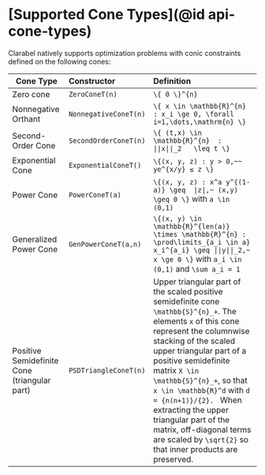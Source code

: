 # [Supported Cone Types](@id api-cone-types)

Clarabel natively supports optimization problems with conic constraints defined on the following cones:

| Cone Type                                    | Constructor             | Definition                                                                                                                                                                                                                                                                                                                                                                                                                                |
| -------------------------------------------- | :---------------------- | :---------------------------------------------------------------------------------------------------------------------------------------------------------------------------------------------------------------------------------------------------------------------------------------------------------------------------------------------------------------------------------------------------------------------------------------- |
| Zero cone                                    | `ZeroConeT(n)`        | ``\{ 0 \}^{n}``                                                                                                                                                                                                                                                                                                                                                                                                                           |
| Nonnegative Orthant                          | `NonnegativeConeT(n)` | ``\{ x \in \mathbb{R}^{n} : x_i \ge 0, \forall i=1,\dots,\mathrm{n} \}``                                                                                                                                                                                                                                                                                                                                                                  |
| Second-Order Cone                            | `SecondOrderConeT(n)` | ``\{ (t,x) \in \mathbb{R}^{n}  :  \|\|x\|\|_2   \leq t \}``                                                                                                                                                                                                                                                                                                                                                                                   |
| Exponential Cone                             | `ExponentialConeT()`  | ``\{(x, y, z) : y > 0,~~ ye^{x/y} ≤ z \}``                                                                                                                                                                                                                                                                                                                                                                                               |
| Power Cone                                   | `PowerConeT(a)`       | ``\{(x, y, z) : x^a y^{(1-a)} \geq  \|z\|,~ (x,y) \geq 0 \}`` with ``a \in (0,1)``                                                                                                                                                                                                                                                                                                                                                          |
| Generalized Power Cone                       | `GenPowerConeT(a,n)`  | ``\{(x, y) \in \mathbb{R}^{len(a)} \times \mathbb{R}^{n} : \prod\limits_{a_i \in a} x_i^{a_i} \geq \|\|y\|\|_2,~ x \ge 0 \}`` with ``a_i \in (0,1)`` and ``\sum a_i = 1``                                                                                                                                                                                                                                                                     |
| Positive Semidefinite Cone (triangular part) | `PSDTriangleConeT(n)` | Upper triangular part of the scaled positive semidefinite cone ``\mathbb{S}^{n}_+``. The elements ``x`` of this cone represent the columnwise stacking of the scaled upper triangular part of a positive semidefinite matrix ``X \in \mathbb{S}^{n}_+``, so that ``x \in \mathbb{R}^d`` with ``d = {n(n+1)}/{2}.``   When extracting the upper triangular part of the matrix, off-diagonal terms are scaled by ``\sqrt{2}`` so that inner products are preserved. |
